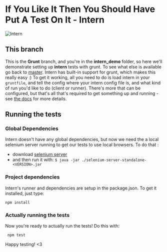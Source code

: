 # If You Like It Then You Should Have Put A Test On It - Intern

![Intern](https://avatars0.githubusercontent.com/u/3977877?s=160)

## This branch
This is the **Grunt** branch, and you're in the **intern_demo** folder, so here we'll demonstrate setting up **intern** tests with grunt. To see what else is available go back to [master](https://github.com/vikki/if-you-like-it-then-you-should-have-put-a-test-on-it/tree/master).
Intern has built-in support for grunt, which makes this really easy :)
To get it working, all you need to do is load intern in your `gruntfile`, and tell the config where your intern config file is, and what kind of run you'd like to do (client or runner).
There's more that can be configured, but that's all that's required to get something up and running - see [the docs](https://github.com/theintern/intern/wiki/Using-Intern-with-Grunt) for more details.


## Running the tests
### Global Dependencies
Intern doesn't have any global dependencies, but now we need the a local selenium server running to get our tests to use local browsers. To do that :

- download [selenium server](http://docs.seleniumhq.org/download/)
- and then run it with: `$ java -jar ./selenium-server-standalone-<VERSION>.jar`

### Project dependencies
Intern's runner and dependencies are setup in the package.json. To get it installed, just type:

    npm install

### Actually running the tests
Now you're ready to actually run the tests! Do this with:

     npm test

Happy testing! <3